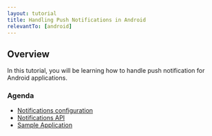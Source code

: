 ```yaml
---
layout: tutorial
title: Handling Push Notifications in Android
relevantTo: [android]
---
```

## Overview

In this tutorial, you will be learning how to handle push notification for Android applications.

### Agenda
* [Notifications configuration](#notifications-configuration)
* [Notifications API](#notifications-api)
* [Sample Application](#sample-application)